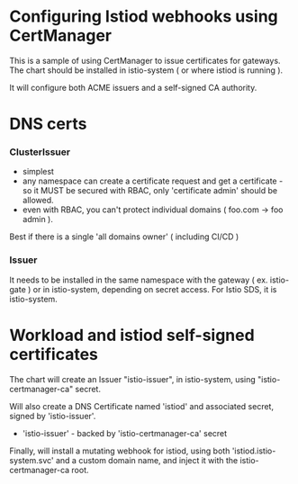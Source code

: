 # Configuring Istiod webhooks using CertManager

This is a sample of using CertManager to issue certificates for
gateways. The chart should be installed in istio-system ( or where istiod is running ).

It will configure both ACME issuers and a self-signed CA authority.

# DNS certs

### ClusterIssuer

- simplest
- any namespace can create a certificate request and get a certificate - so it 
MUST be secured with RBAC, only 'certificate admin' should be allowed.
- even with RBAC, you can't protect individual domains ( foo.com -> foo admin ).

Best if there is a single 'all domains owner' ( including CI/CD )

### Issuer 

It needs to be installed in the same namespace with the gateway
( ex. istio-gate ) or in istio-system, depending on secret access. 
For Istio SDS, it is istio-system.


# Workload and istiod self-signed certificates

The chart will create an Issuer "istio-issuer", in istio-system, using 
"istio-certmanager-ca" secret.

Will also create a DNS Certificate named 'istiod' and associated secret,
signed by 'istio-issuer'.

- 'istio-issuer' - backed by 'istio-certmanager-ca' secret

Finally, will install a mutating webhook for istiod, using both
'istiod.istio-system.svc' and a custom domain name, and inject
it with the istio-certmanager-ca root.

